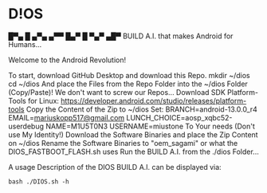 # D!OS

█▀▄ █ ▄▀▄ ▄▀▀ 
█▄▀ █ ▀▄▀ ▄█▀ 
BUILD A.I. that makes Android for Humans...

Welcome to the Android Revolution!

To start, download GitHub Desktop and download this Repo. 
mkdir ~/dios
cd ~/dios
And place the Files from the Repo Folder into the ~/dios Folder (Copy/Paste)!
We don't want to screw our Repos...
Download SDK Platform-Tools for Linux: 
https://developer.android.com/studio/releases/platform-tools
Copy the Content of the Zip to ~/dios
Set:
BRANCH=android-13.0.0_r4
EMAIL=mariuskopp517@gmail.com
LUNCH_CHOICE=aosp_xqbc52-userdebug
NAME=M1U5T0N3
USERNAME=miustone
To Your needs (Don't use My Identity!)
Download the Software Binaries and place the Zip Content on ~/dios
Rename the Software Binaries to "oem_sagami" or what the DIOS_FASTBOOT_FLASH.sh uses
Run the BUILD A.I. from the ./dios Folder...

A usage Description of the DIOS BUILD A.I. can be displayed via:
```
bash ./DIOS.sh -h
```
